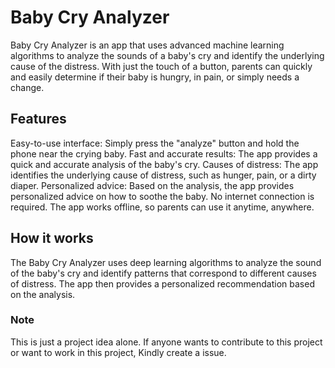 # Baby Cry Analyzer

Baby Cry Analyzer is an app that uses advanced machine learning algorithms to analyze the sounds of a baby's cry and identify the underlying cause of the distress. With just the touch of a button, parents can quickly and easily determine if their baby is hungry, in pain, or simply needs a change.

## Features
Easy-to-use interface: Simply press the "analyze" button and hold the phone near the crying baby.
Fast and accurate results: The app provides a quick and accurate analysis of the baby's cry.
Causes of distress: The app identifies the underlying cause of distress, such as hunger, pain, or a dirty diaper.
Personalized advice: Based on the analysis, the app provides personalized advice on how to soothe the baby.
No internet connection is required. The app works offline, so parents can use it anytime, anywhere.

## How it works
The Baby Cry Analyzer uses deep learning algorithms to analyze the sound of the baby's cry and identify patterns that correspond to different causes of distress. The app then provides a personalized recommendation based on the analysis.

### Note
This is just a project idea alone. If anyone wants to contribute to this project or want to work in this project, Kindly create a issue. 
